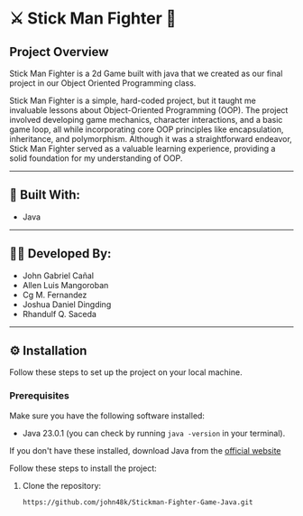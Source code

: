 # ⚔️ Stick Man Fighter 🥊

## Project Overview

Stick Man Fighter is a 2d Game built with java that we created as our final project in our Object Oriented Programming class.

Stick Man Fighter is a simple, hard-coded project, but it taught me invaluable lessons about Object-Oriented Programming (OOP). 
The project involved developing game mechanics, character interactions, and a basic game loop, all while incorporating 
core OOP principles like encapsulation, inheritance, and polymorphism. Although it was a straightforward endeavor, 
Stick Man Fighter served as a valuable learning experience, providing a solid foundation for my understanding of OOP.

---

## 🔨 Built With:
- Java
---

## 🙋‍♂️ Developed By:
- John Gabriel Cañal
- Allen Luis Mangoroban
- Cg M. Fernandez
- Joshua Daniel Dingding
- Rhandulf Q. Saceda
---

## ⚙️ Installation

Follow these steps to set up the project on your local machine.

### Prerequisites

Make sure you have the following software installed:

- Java 23.0.1 (you can check by running `java -version` in your terminal).

  
If you don't have these installed, download Java from the [official website](https://www.oracle.com/ph/java/technologies/downloads/)

Follow these steps to install the project:

1. Clone the repository:
    ```bash
    https://github.com/john48k/Stickman-Fighter-Game-Java.git
    ```

